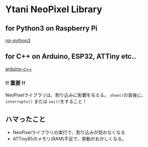 # Ytani NeoPixel Library

## for Python3 on Raspberry Pi
  [rpi-python3](rpi-python3/)
  
## for C++ on Arduino, ESP32, ATTiny etc..
  [arduino-c++](arduino-etc/)

### !! 重要 !!

NeoPixelライブラリは、割り込みに影響を与える。
``show()``の直後に、``interrupts()`` または ``sei()``をすること！


## ハマったこと

* NeoPixelライブラリの実行で、割り込みが効かなくなる
* ATTiny85のメモリ(RAM)不足で、挙動がおかしくなる。
